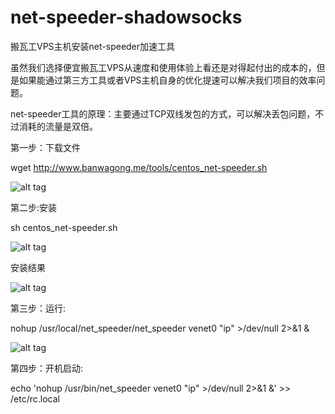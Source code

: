 # net-speeder-shadowsocks
搬瓦工VPS主机安装net-speeder加速工具

虽然我们选择便宜搬瓦工VPS从速度和使用体验上看还是对得起付出的成本的，但是如果能通过第三方工具或者VPS主机自身的优化提速可以解决我们项目的效率问题。

net-speeder工具的原理：主要通过TCP双线发包的方式，可以解决丢包问题，不过消耗的流量是双倍。

第一步：下载文件

wget http://www.banwagong.me/tools/centos_net-speeder.sh

![alt tag](https://github.com/jhx314/net-speeder-shadowsocks/blob/master/001.png)

第二步:安装

sh centos_net-speeder.sh

![alt tag](https://github.com/jhx314/net-speeder-shadowsocks/blob/master/002.png)

安装结果

![alt tag](https://github.com/jhx314/net-speeder-shadowsocks/blob/master/003.png)

第三步：运行:

nohup /usr/local/net_speeder/net_speeder venet0 "ip" >/dev/null 2>&1 &

![alt tag](https://github.com/jhx314/net-speeder-shadowsocks/blob/master/004.png)

第四步：开机启动:

echo 'nohup /usr/bin/net_speeder venet0 "ip" >/dev/null 2>&1 &' >> /etc/rc.local
